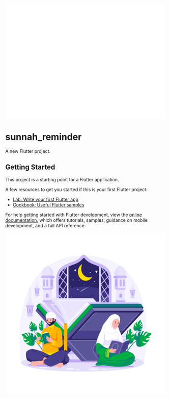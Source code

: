 ![alt text](https://github.com/chocolatecodelab/sobat_sunnah/blob/master/assets/image/logo.png?raw=true)


# sunnah_reminder

A new Flutter project.

## Getting Started

This project is a starting point for a Flutter application.

A few resources to get you started if this is your first Flutter project:

- [Lab: Write your first Flutter app](https://docs.flutter.dev/get-started/codelab)
- [Cookbook: Useful Flutter samples](https://docs.flutter.dev/cookbook)

For help getting started with Flutter development, view the
[online documentation](https://docs.flutter.dev/), which offers tutorials,
samples, guidance on mobile development, and a full API reference.

![alt text](https://github.com/chocolatecodelab/sobat_sunnah/blob/master/assets/images/prayer4.png?raw=true)

